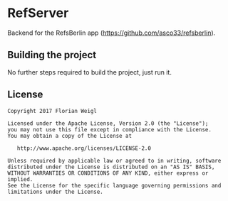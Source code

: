 # RefServer

Backend for the RefsBerlin app (https://github.com/asco33/refsberlin). 

## Building the project
No further steps required to build the project, just run it.


## License

    Copyright 2017 Florian Weigl

    Licensed under the Apache License, Version 2.0 (the "License");
    you may not use this file except in compliance with the License.
    You may obtain a copy of the License at

       http://www.apache.org/licenses/LICENSE-2.0

    Unless required by applicable law or agreed to in writing, software
    distributed under the License is distributed on an "AS IS" BASIS,
    WITHOUT WARRANTIES OR CONDITIONS OF ANY KIND, either express or implied.
    See the License for the specific language governing permissions and
    limitations under the License.
